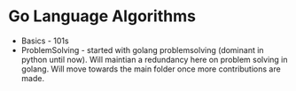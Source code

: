 # Go Language Algorithms
* Basics - 101s
* ProblemSolving - started with golang problemsolving (dominant in python until now). Will maintian a redundancy here on problem solving in golang. Will move towards the main folder once more contributions are made.

